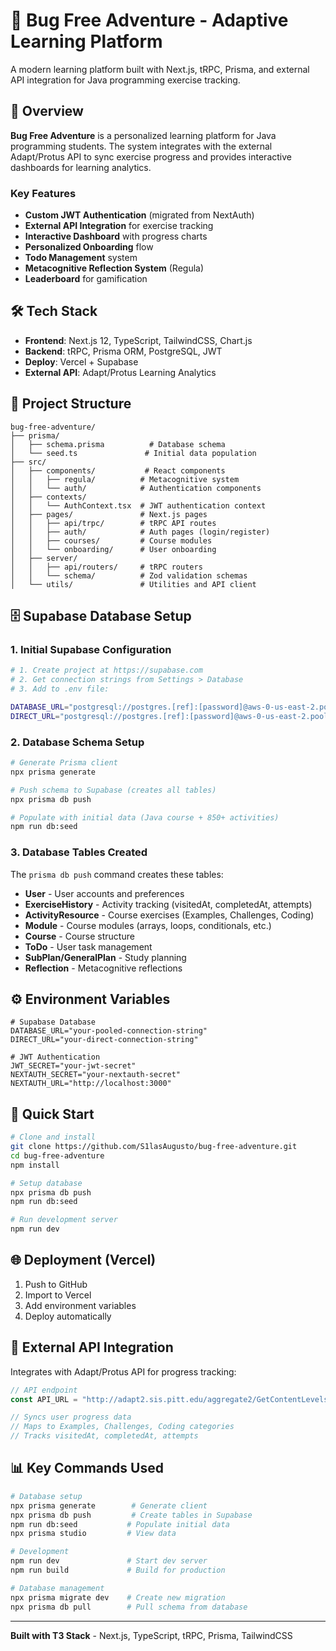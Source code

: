 # 🚀 Bug Free Adventure - Adaptive Learning Platform

A modern learning platform built with Next.js, tRPC, Prisma, and external API integration for Java programming exercise tracking.

## 🎯 Overview

**Bug Free Adventure** is a personalized learning platform for Java programming students. The system integrates with the external Adapt/Protus API to sync exercise progress and provides interactive dashboards for learning analytics.

### Key Features

- **Custom JWT Authentication** (migrated from NextAuth)
- **External API Integration** for exercise tracking
- **Interactive Dashboard** with progress charts
- **Personalized Onboarding** flow
- **Todo Management** system
- **Metacognitive Reflection System** (Regula)
- **Leaderboard** for gamification

## 🛠 Tech Stack

- **Frontend**: Next.js 12, TypeScript, TailwindCSS, Chart.js
- **Backend**: tRPC, Prisma ORM, PostgreSQL, JWT
- **Deploy**: Vercel + Supabase
- **External API**: Adapt/Protus Learning Analytics

## 📁 Project Structure

```
bug-free-adventure/
├── prisma/
│   ├── schema.prisma          # Database schema
│   └── seed.ts               # Initial data population
├── src/
│   ├── components/           # React components
│   │   ├── regula/          # Metacognitive system
│   │   └── auth/            # Authentication components
│   ├── contexts/
│   │   └── AuthContext.tsx  # JWT authentication context
│   ├── pages/               # Next.js pages
│   │   ├── api/trpc/        # tRPC API routes
│   │   ├── auth/            # Auth pages (login/register)
│   │   ├── courses/         # Course modules
│   │   └── onboarding/      # User onboarding
│   ├── server/
│   │   ├── api/routers/     # tRPC routers
│   │   └── schema/          # Zod validation schemas
│   └── utils/               # Utilities and API client
```

## 🗄️ Supabase Database Setup

### 1. Initial Supabase Configuration

```bash
# 1. Create project at https://supabase.com
# 2. Get connection strings from Settings > Database
# 3. Add to .env file:

DATABASE_URL="postgresql://postgres.[ref]:[password]@aws-0-us-east-2.pooler.supabase.com:6543/postgres?pgbouncer=true"
DIRECT_URL="postgresql://postgres.[ref]:[password]@aws-0-us-east-2.pooler.supabase.com:5432/postgres"
```

### 2. Database Schema Setup

```bash
# Generate Prisma client
npx prisma generate

# Push schema to Supabase (creates all tables)
npx prisma db push

# Populate with initial data (Java course + 850+ activities)
npm run db:seed
```

### 3. Database Tables Created

The `prisma db push` command creates these tables:

- **User** - User accounts and preferences
- **ExerciseHistory** - Activity tracking (visitedAt, completedAt, attempts)
- **ActivityResource** - Course exercises (Examples, Challenges, Coding)
- **Module** - Course modules (arrays, loops, conditionals, etc.)
- **Course** - Course structure
- **ToDo** - User task management
- **SubPlan/GeneralPlan** - Study planning
- **Reflection** - Metacognitive reflections

## ⚙️ Environment Variables

```env
# Supabase Database
DATABASE_URL="your-pooled-connection-string"
DIRECT_URL="your-direct-connection-string"

# JWT Authentication
JWT_SECRET="your-jwt-secret"
NEXTAUTH_SECRET="your-nextauth-secret"
NEXTAUTH_URL="http://localhost:3000"
```

## 🚀 Quick Start

```bash
# Clone and install
git clone https://github.com/S1lasAugusto/bug-free-adventure.git
cd bug-free-adventure
npm install

# Setup database
npx prisma db push
npm run db:seed

# Run development server
npm run dev
```

## 🌐 Deployment (Vercel)

1. Push to GitHub
2. Import to Vercel
3. Add environment variables
4. Deploy automatically

## 🔌 External API Integration

Integrates with Adapt/Protus API for progress tracking:

```typescript
// API endpoint
const API_URL = "http://adapt2.sis.pitt.edu/aggregate2/GetContentLevels";

// Syncs user progress data
// Maps to Examples, Challenges, Coding categories
// Tracks visitedAt, completedAt, attempts
```

## 📊 Key Commands Used

```bash
# Database setup
npx prisma generate        # Generate client
npx prisma db push         # Create tables in Supabase
npm run db:seed           # Populate initial data
npx prisma studio         # View data

# Development
npm run dev               # Start dev server
npm run build             # Build for production

# Database management
npx prisma migrate dev    # Create new migration
npx prisma db pull        # Pull schema from database
```

---

**Built with T3 Stack** - Next.js, TypeScript, tRPC, Prisma, TailwindCSS
